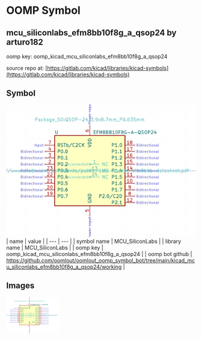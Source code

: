 # OOMP Symbol  
## mcu_siliconlabs_efm8bb10f8g_a_qsop24  by arturo182  
  
oomp key: oomp_kicad_mcu_siliconlabs_efm8bb10f8g_a_qsop24  
  
source repo at: [https://gitlab.com/kicad/libraries/kicad-symbols](https://gitlab.com/kicad/libraries/kicad-symbols)  
## Symbol  
  
[![working.png](working_600.png)](working.png)  
| name | value | 
| --- | --- | 
| symbol name | MCU_SiliconLabs | 
| library name | MCU_SiliconLabs | 
| oomp key | oomp_kicad_mcu_siliconlabs_efm8bb10f8g_a_qsop24 | 
| oomp bot github | https://github.com/oomlout/oomlout_oomp_symbol_bot/tree/main/kicad_mcu_siliconlabs_efm8bb10f8g_a_qsop24/working | 
## Images  
  
[![working.png](working_140.png)](working.png)  
